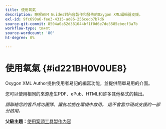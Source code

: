 ```yaml
---
title: 使用氧氣
description: 瞭解AEM Guides對內容製作和發佈的Oxygon XML編輯器支援。
exl-id: 9fc690a6-fee3-4315-ad86-256cedb7b7d6
source-git-commit: 8504a0a52d381044bf1f0d6e7de3585ebecf3a7b
workflow-type: tm+mt
source-wordcount: '80'
ht-degree: 0%

---
```


# 使用氧氣 {#id221BH0V0UE8}

Oxygon XML Author提供使用者易記的編寫功能，並提供簡單易用的介面。

您可以使用相同的來源產生PDF、ePub、HTML和許多其他格式的輸出。

*請聯絡您的客戶成功團隊，讓此功能在環境中啟用。 這不會當作現成支援的一部分啟用。*

**父級主題：**[&#x200B;使用案頭工具製作內容](author-desktop-tools.md)
